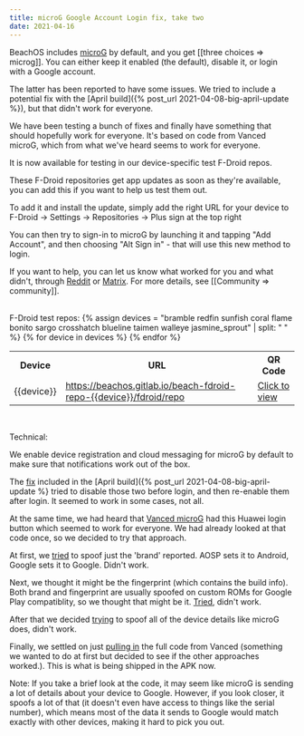 ```yaml
---
title: microG Google Account Login fix, take two
date: 2021-04-16
---
```


BeachOS includes [microG](https://microg.org/) by default, and you get [[three choices => microg]]. You can either keep it enabled (the default), disable it, or login with a Google account.

The latter has been reported to have some issues. We tried to include a potential fix with the [April build]({% post_url 2021-04-08-big-april-update %}), but that didn't work for everyone.

We have been testing a bunch of fixes and finally have something that should hopefully work for everyone. It's based on code from Vanced microG, which from what we've heard seems to work for everyone.

It is now available for testing in our device-specific test F-Droid repos.

These F-Droid repositories get app updates as soon as they're available, you can add this if you want to help us test them out.

To add it and install the update, simply add the right URL for your device to F-Droid -> Settings -> Repositories -> Plus sign at the top right

You can then try to sign-in to microG by launching it and tapping "Add Account", and then choosing "Alt Sign in" - that will use this new method to login.

If you want to help, you can let us know what worked for you and what didn't, through [Reddit](https://www.reddit.com/r/BeachOS/) or [Matrix](https://matrix.to/#/#BeachOS:matrix.org). For more details, see [[Community => community]].

<br>
F-Droid test repos:
<table class="table table-striped download">
  <tr><th>Device</th><th>URL</th><th>QR Code</th></tr>
{% assign devices = "bramble redfin sunfish coral flame bonito sargo crosshatch blueline taimen walleye jasmine_sprout" | split: " " %}
{% for device in devices %}
  <tr>
    <td>{{device}}</td>
    <td><a href="https://beachos.gitlab.io/beach-fdroid-repo-{{device}}/fdroid/repo?fingerprint=C44D58B4547DE5096138CB0B34A1CC99DAB3B4274412ED753FCCBFC11DC1B7B6">https://beachos.gitlab.io/beach-fdroid-repo-{{device}}/fdroid/repo</a></td>
    <td><a href="{{ '/assets/images/gitlab-beach-fdroid-repo-' | append: device | append: '-qrcode.png' | relative_url }}">Click to view</a></td>
  </tr>
{% endfor %}
</table>

<br>

Technical:

We enable device registration and cloud messaging for microG by default to make sure that notifications work out of the box.

The [fix](https://review.beachos.org/c/BeachOS/platform_external_microg_GmsCore/+/2905) included in the [April build]({% post_url 2021-04-08-big-april-update %} tried to disable those two before login, and then re-enable them after login. It seemed to work in some cases, not all.

At the same time, we had heard that [Vanced microG](https://github.com/YTVanced/VancedMicroG) had this Huawei login button which seemed to work for everyone. We had already looked at that code once, so we decided to try that approach.

At first, we [tried](https://review.beachos.org/c/BeachOS/platform_external_microg_GmsCore/+/3074) to spoof just the 'brand' reported. AOSP sets it to Android, Google sets it to Google. Didn't work.

Next, we thought it might be the fingerprint (which contains the build info). Both brand and fingerprint are usually spoofed on custom ROMs for Google Play compatiblity, so we thought that might be it. [Tried](https://review.beachos.org/c/BeachOS/platform_external_microg_GmsCore/+/3120), didn't work.

After that we decided [trying](https://review.beachos.org/c/BeachOS/platform_external_microg_GmsCore/+/3016) to spoof all of the device details like microG does, didn't work.

Finally, we settled on just [pulling in](https://review.beachos.org/c/BeachOS/platform_external_microg_GmsCore/+/3125) the full code from Vanced (something we wanted to do at first but decided to see if the other approaches worked.).
This is what is being shipped in the APK now.

Note: If you take a brief look at the code, it may seem like microG is sending a lot of details about your device to Google. However, if you look closer, it spoofs a lot of that (it doesn't even have access to things like the serial number), which means most of the data it sends to Google would match exactly with other devices, making it hard to pick you out.